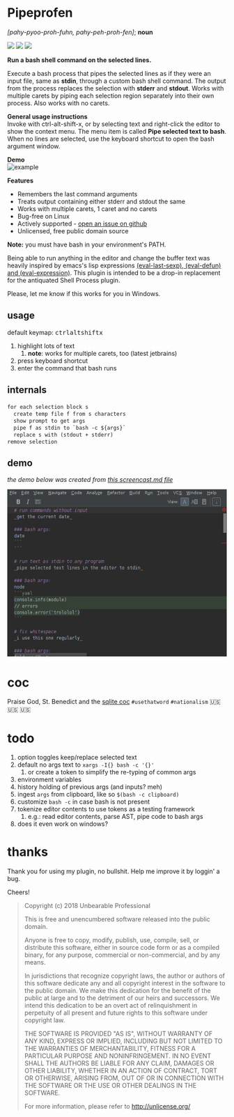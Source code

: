 # Pipeprofen
_[pahy-pyoo-proh-fuhn, pahy-peh-proh-fen]_; **noun**

[![](https://img.shields.io/jetbrains/plugin/v/11257-pipeprofen.svg)](https://plugins.jetbrains.com/plugin/11257-pipeprofen)
[![](https://img.shields.io/jetbrains/plugin/d/11257-pipeprofen.svg)](https://plugins.jetbrains.com/plugin/11257-pipeprofen)
![](https://img.shields.io/github/issues-raw/profbear/pipeprofen/.svg)


**Run a bash shell command on the selected lines.**

Execute a bash process that pipes the selected lines as if they were an input file, same as **stdin**, through a custom bash shell command. The output from the process replaces the selection with **stderr** and **stdout**. Works with multiple carets by piping each selection region separately into their own process. Also works with no carets.

**General usage instructions**  
Invoke with ctrl\-alt\-shift\-x, or by selecting text and right-click the editor to show the context menu. The menu item is called **Pipe selected text to bash**. When no lines are selected, use the keyboard shortcut to open the bash argument window.

**Demo**  
![example](https://i.imgur.com/yajQkJf.gif)

**Features**

*   Remembers the last command arguments
*   Treats output containing either stderr and stdout the same
*   Works with multiple carets, 1 caret and no carets
*   Bug-free on Linux
*   Actively supported - [open an issue on github](https://github.com/profbear/pipeprofen/issues)
*   Unlicensed, free public domain source

**Note:** you must have bash in your environment's PATH.

Being able to run anything in the editor and change the buffer text was heavily inspired by emacs's lisp expressions [(eval-last-sexp), (eval-defun) and (eval-expression)](https://www.gnu.org/software/emacs/manual/html_node/emacs/Lisp-Eval.html#Lisp-Eval). This plugin is intended to be a drop-in replacement for the antiquated Shell Process plugin.

Please, let me know if this works for you in Windows.

## usage
default keymap: <kbd>ctrl</kbd><kbd>alt</kbd><kbd>shift</kbd><kbd>x</kbd>

1. highlight lots of text
    1. **note**: works for multiple carets, too (latest jetbrains)
1. press keyboard shortcut
1. enter the command that bash runs

## internals
    for each selection block s
      create temp file f from s characters
      show prompt to get args
      pipe f as stdin to `bash -c ${args}`
      replace s with (stdout + stderr)
    remove selection

## demo
_the demo below was created from [this screencast.md file](/screencast.md)_

![nice](screencast-pipeprofen.gif)

# coc
Praise God, St. Benedict and the
[sqlite coc](/CODE_OF_CONDUCT.md)
`#usethatword` `#nationalism` :us: :us: :us:

# todo
1. option toggles keep/replace selected text
1. default no args text to `xargs -I{} bash -c '{}'`
    1. or create a token to simplify the re-typing of common args
1. environment variables
1. history holding of previous args (and inputs? meh)
1. ingest `args` from clipboard, like so `$(bash -c clipboard)`
1. customize `bash -c` in case bash is not present
1. tokenize editor contents to use tokens as a testing framework
    1. e.g.: read editor contents, parse AST, pipe code to bash args
1. does it even work on windows?

# thanks
Thank you for using my plugin, no bullshit.
Help me improve it by loggin' a bug.

Cheers!

> Copyright (c) 2018 Unbearable Professional
> 
> This is free and unencumbered software released into the public domain.
> 
> Anyone is free to copy, modify, publish, use, compile, sell, or
> distribute this software, either in source code form or as a compiled
> binary, for any purpose, commercial or non-commercial, and by any
> means.
> 
> In jurisdictions that recognize copyright laws, the author or authors
> of this software dedicate any and all copyright interest in the
> software to the public domain. We make this dedication for the benefit
> of the public at large and to the detriment of our heirs and
> successors. We intend this dedication to be an overt act of
> relinquishment in perpetuity of all present and future rights to this
> software under copyright law.
> 
> THE SOFTWARE IS PROVIDED "AS IS", WITHOUT WARRANTY OF ANY KIND,
> EXPRESS OR IMPLIED, INCLUDING BUT NOT LIMITED TO THE WARRANTIES OF
> MERCHANTABILITY, FITNESS FOR A PARTICULAR PURPOSE AND NONINFRINGEMENT.
> IN NO EVENT SHALL THE AUTHORS BE LIABLE FOR ANY CLAIM, DAMAGES OR
> OTHER LIABILITY, WHETHER IN AN ACTION OF CONTRACT, TORT OR OTHERWISE,
> ARISING FROM, OUT OF OR IN CONNECTION WITH THE SOFTWARE OR THE USE OR
> OTHER DEALINGS IN THE SOFTWARE.
> 
> For more information, please refer to http://unlicense.org/
